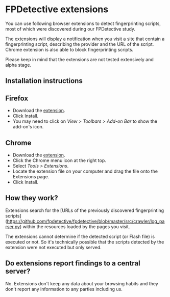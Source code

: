 # FPDetective extensions

You can use following browser extensions to detect fingerprinting scripts, most of which were 
discovered during our FPDetective study.

The extensions will display a notification when you visit a site that contain a fingerprinting script, 
describing the provider and the URL of the script. Chrome extension is also able to block fingerprinting scripts.

Please keep in mind that the extensions are not tested extensively and alpha stage.

 
## Installation instructions

## Firefox

* Download the [extension](https://github.com/fpdetective/fpdetective/blob/master/extensions/firefox/fpdetective.xpi?raw=true).
* Click Install.
* You may need to click on *View > Toolbars > Add-on Bar* to show the add-on's icon.

## Chrome
* Download the [extension](https://github.com/fpdetective/fpdetective/blob/master/extensions/chrome/chrome.crx?raw=true).
* Click the Chrome menu icon at the right top.
* Select *Tools > Extensions*.
* Locate the extension file on your computer and drag the file onto the Extensions page.
* Click Install.

## How they work?
Extensions search for the [URLs of the previously discovered fingerprinting scripts]
(https://github.com/fpdetective/fpdetective/blob/master/src/crawler/log_parser.py) within the resources 
loaded by the pages you visit.

The extensions cannot determine if the detected script (or Flash file) is executed or not. 
So it's technically possible that the scripts detected by the extension were not executed but only served.

## Do extensions report findings to a central server?
No. Extensions don't keep any data about your browsing habits and they don't report any information to any
parties including us.


